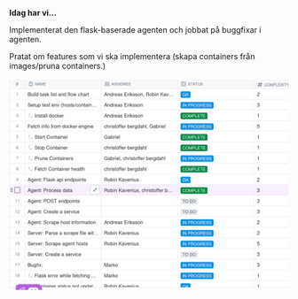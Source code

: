 **Idag har vi...**

Implementerat den flask-baserade agenten och jobbat på buggfixar i agenten.

Pratat om features som vi ska implementera (skapa containers från images/pruna containers.)


![26aug.png](./img/26aug.png)
